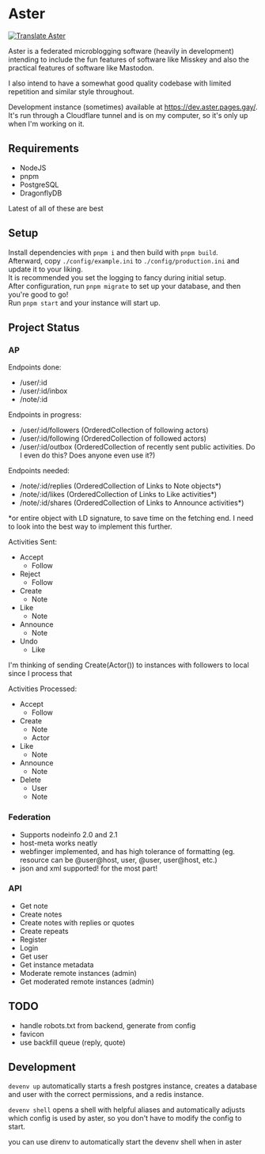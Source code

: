 # Aster

[![Translate Aster](https://weblate.git.gay/widget/aster/locales/svg-badge.svg?native=1)](https://weblate.git.gay/projects/aster/locales/)

Aster is a federated microblogging software (heavily in development) intending to include the fun features of software like Misskey and also the practical features of software like Mastodon.

I also intend to have a somewhat good quality codebase with limited repetition and similar style throughout.

Development instance (sometimes) available at https://dev.aster.pages.gay/. It's run through a Cloudflare tunnel and is on my computer, so it's only up when I'm working on it.

## Requirements

- NodeJS
- pnpm
- PostgreSQL
- DragonflyDB

Latest of all of these are best

## Setup

Install dependencies with `pnpm i` and then build with `pnpm build`.\
Afterward, copy `./config/example.ini` to `./config/production.ini` and update it to your liking.\
It is recommended you set the logging to fancy during initial setup.\
After configuration, run `pnpm migrate` to set up your database, and then you're good to go!\
Run `pnpm start` and your instance will start up.

## Project Status

### AP

Endpoints done:

- /user/:id
- /user/:id/inbox
- /note/:id

Endpoints in progress:

- /user/:id/followers (OrderedCollection of following actors)
- /user/:id/following (OrderedCollection of followed actors)
- /user/:id/outbox (OrderedCollection of recently sent public activities. Do I even do this? Does anyone even use it?)

Endpoints needed:

- /note/:id/replies (OrderedCollection of Links to Note objects\*)
- /note/:id/likes (OrderedCollection of Links to Like activities\*)
- /note/:id/shares (OrderedCollection of Links to Announce activities\*)

\*or entire object with LD signature, to save time on the fetching end. I need to look into the best way to implement this further.

Activities Sent:

- Accept
    - Follow
- Reject
    - Follow
- Create
    - Note
- Like
    - Note
- Announce
    - Note
- Undo
	- Like

I'm thinking of sending Create(Actor()) to instances with followers to local since I process that

Activities Processed:

- Accept
    - Follow
- Create
    - Note
    - Actor
- Like
    - Note
- Announce
    - Note
- Delete
  - User
  - Note

### Federation

- Supports nodeinfo 2.0 and 2.1
- host-meta works neatly
- webfinger implemented, and has high tolerance of formatting (eg. resource can be @user@host, user, @user, user@host, etc.)
- json and xml supported! for the most part!

### API

- Get note
- Create notes
- Create notes with replies or quotes
- Create repeats
- Register
- Login
- Get user
- Get instance metadata
- Moderate remote instances (admin)
- Get moderated remote instances (admin)

## TODO

- handle robots.txt from backend, generate from config
- favicon
- use backfill queue (reply, quote)

## Development

`devenv up` automatically starts a fresh postgres instance, creates a database and user with the correct permissions, and a redis instance.

`devenv shell` opens a shell with helpful aliases and automatically adjusts which config is used by aster, so you don't have to modify the config to start.

you can use direnv to automatically start the devenv shell when in aster

